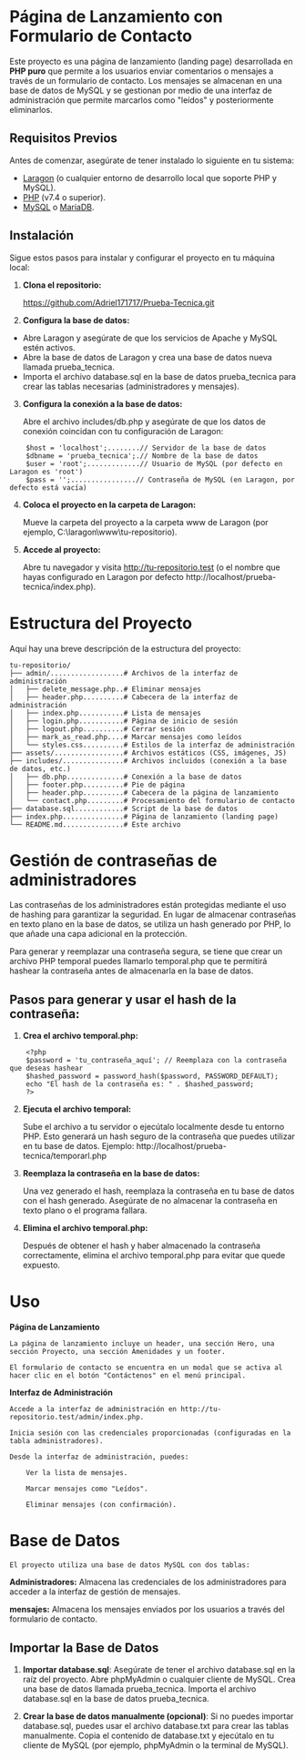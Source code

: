 # Página de Lanzamiento con Formulario de Contacto

Este proyecto es una página de lanzamiento (landing page) desarrollada en **PHP puro** que permite a los usuarios enviar comentarios o mensajes a través de un formulario de contacto. Los mensajes se almacenan en una base de datos de MySQL y se gestionan por medio de una interfaz de administración que permite marcarlos como "leídos" y posteriormente eliminarlos.

## Requisitos Previos

Antes de comenzar, asegúrate de tener instalado lo siguiente en tu sistema:

- [Laragon](https://laragon.org/) (o cualquier entorno de desarrollo local que soporte PHP y MySQL).
- [PHP](https://www.php.net/) (v7.4 o superior).
- [MySQL](https://www.mysql.com/) o [MariaDB](https://mariadb.org/).

## Instalación

Sigue estos pasos para instalar y configurar el proyecto en tu máquina local:

1. **Clona el repositorio:**

   https://github.com/Adriel171717/Prueba-Tecnica.git

2. **Configura la base de datos:**

  - Abre Laragon y asegúrate de que los servicios de Apache y MySQL estén activos.
  - Abre la base de datos de Laragon y crea una base de datos nueva llamada prueba_tecnica.
  - Importa el archivo database.sql en la base de datos prueba_tecnica para crear las tablas necesarias (administradores y mensajes).

3. **Configura la conexión a la base de datos:**

    Abre el archivo includes/db.php y asegúrate de que los datos de conexión coincidan con tu configuración de Laragon:

```
    $host = 'localhost';........// Servidor de la base de datos
    $dbname = 'prueba_tecnica';.// Nombre de la base de datos
    $user = 'root';.............// Usuario de MySQL (por defecto en Laragon es 'root')
    $pass = '';................// Contraseña de MySQL (en Laragon, por defecto está vacía)
```

4. **Coloca el proyecto en la carpeta de Laragon:**

    Mueve la carpeta del proyecto a la carpeta www de Laragon (por ejemplo, C:\laragon\www\tu-repositorio).

5. **Accede al proyecto:**

    Abre tu navegador y visita http://tu-repositorio.test (o el nombre que hayas configurado en Laragon por defecto http://localhost/prueba-tecnica/index.php).

# Estructura del Proyecto

Aquí hay una breve descripción de la estructura del proyecto:

```
tu-repositorio/  
├── admin/..................# Archivos de la interfaz de administración  
│   ├── delete_message.php..# Eliminar mensajes  
│   ├── header.php..........# Cabecera de la interfaz de administración  
│   ├── index.php...........# Lista de mensajes  
│   ├── login.php...........# Página de inicio de sesión  
│   ├── logout.php..........# Cerrar sesión  
│   ├── mark_as_read.php....# Marcar mensajes como leídos  
│   └── styles.css..........# Estilos de la interfaz de administración  
├── assets/.................# Archivos estáticos (CSS, imágenes, JS)  
├── includes/...............# Archivos incluidos (conexión a la base de datos, etc.)  
│   ├── db.php..............# Conexión a la base de datos  
│   ├── footer.php..........# Pie de página  
│   ├── header.php..........# Cabecera de la página de lanzamiento  
│   └── contact.php.........# Procesamiento del formulario de contacto  
├── database.sql............# Script de la base de datos  
├── index.php...............# Página de lanzamiento (landing page)  
└── README.md...............# Este archivo  
```

# Gestión de contraseñas de administradores

Las contraseñas de los administradores están protegidas mediante el uso de hashing para garantizar la seguridad. En lugar de almacenar contraseñas en texto plano en la base de datos, se utiliza un hash generado por PHP, lo que añade una capa adicional en la protección.

Para generar y reemplazar una contraseña segura, se tiene que crear un archivo PHP temporal puedes llamarlo temporal.php que te permitirá hashear la contraseña antes de almacenarla en la base de datos.

## Pasos para generar y usar el hash de la contraseña:

1. **Crea el archivo temporal.php:**

```
    <?php
    $password = 'tu_contraseña_aquí'; // Reemplaza con la contraseña que deseas hashear
    $hashed_password = password_hash($password, PASSWORD_DEFAULT);
    echo "El hash de la contraseña es: " . $hashed_password;
    ?>
```

2. **Ejecuta el archivo temporal:**

    Sube el archivo a tu servidor o ejecútalo localmente desde tu entorno PHP. Esto generará un hash seguro de la contraseña que puedes utilizar en tu base de datos.
    Ejemplo: http://localhost/prueba-tecnica/temporarl.php

3. **Reemplaza la contraseña en la base de datos:**

    Una vez generado el hash, reemplaza la contraseña en tu base de datos con el hash generado. Asegúrate de no almacenar la contraseña en texto plano o el programa fallara.

4. **Elimina el archivo temporal.php:**

    Después de obtener el hash y haber almacenado la contraseña correctamente, elimina el archivo temporal.php para evitar que quede expuesto.

# Uso

**Página de Lanzamiento**

    La página de lanzamiento incluye un header, una sección Hero, una sección Proyecto, una sección Amenidades y un footer.

    El formulario de contacto se encuentra en un modal que se activa al hacer clic en el botón "Contáctenos" en el menú principal.

**Interfaz de Administración**

    Accede a la interfaz de administración en http://tu-repositorio.test/admin/index.php.

    Inicia sesión con las credenciales proporcionadas (configuradas en la tabla administradores).

    Desde la interfaz de administración, puedes:

        Ver la lista de mensajes.

        Marcar mensajes como "Leídos".

        Eliminar mensajes (con confirmación).

# Base de Datos

    El proyecto utiliza una base de datos MySQL con dos tablas:

**Administradores:**
    Almacena las credenciales de los administradores para acceder a la interfaz de gestión de mensajes.
    
**mensajes:**
    Almacena los mensajes enviados por los usuarios a través del formulario de contacto.

## Importar la Base de Datos

1. **Importar database.sql**:
    Asegúrate de tener el archivo database.sql en la raíz del proyecto.
    Abre phpMyAdmin o cualquier cliente de MySQL.
    Crea una base de datos llamada prueba_tecnica.
    Importa el archivo database.sql en la base de datos prueba_tecnica.

2. **Crear la base de datos manualmente (opcional)**:
    Si no puedes importar database.sql, puedes usar el archivo database.txt para crear las tablas manualmente.
    Copia el contenido de database.txt y ejecútalo en tu cliente de MySQL (por ejemplo, phpMyAdmin o la terminal de MySQL).
